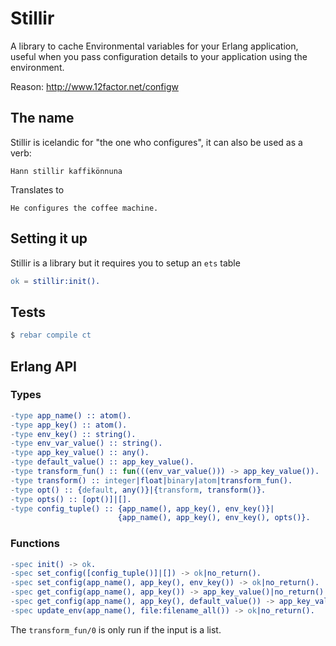 # Stillir

A library to cache Environmental variables for your Erlang application, useful when you 
pass configuration details to your application using the environment.

Reason: http://www.12factor.net/configw

## The name

Stillir is icelandic for "the one who configures", it can also be used as a verb:

```
Hann stillir kaffikönnuna
```

Translates to

```
He configures the coffee machine.
```

## Setting it up

Stillir is a library but it requires you to setup an `ets` table

``` erlang
ok = stillir:init().
```

## Tests

``` erlang
$ rebar compile ct
```

## Erlang API

### Types

``` erlang
-type app_name() :: atom().
-type app_key() :: atom().
-type env_key() :: string().
-type env_var_value() :: string().
-type app_key_value() :: any().
-type default_value() :: app_key_value().
-type transform_fun() :: fun(((env_var_value())) -> app_key_value()).
-type transform() :: integer|float|binary|atom|transform_fun().
-type opt() :: {default, any()}|{transform, transform()}.
-type opts() :: [opt()]|[].
-type config_tuple() :: {app_name(), app_key(), env_key()}|
                        {app_name(), app_key(), env_key(), opts()}.
```

### Functions

``` erlang
-spec init() -> ok.
-spec set_config([config_tuple()]|[]) -> ok|no_return().
-spec set_config(app_name(), app_key(), env_key()) -> ok|no_return().
-spec get_config(app_name(), app_key()) -> app_key_value()|no_return().
-spec get_config(app_name(), app_key(), default_value()) -> app_key_value().
-spec update_env(app_name(), file:filename_all()) -> ok|no_return().
```

The `transform_fun/0` is only run if the input is a list.
